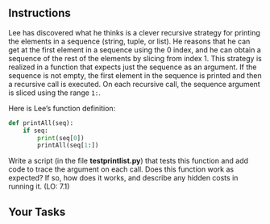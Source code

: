 ## Instructions

Lee has discovered what he thinks is a clever recursive strategy for printing the elements in a sequence (string, tuple, or list). He reasons that he can get at the first element in a sequence using the 0 index, and he can obtain a sequence of the rest of the elements by slicing from index 1. This strategy is realized in a function that expects just the sequence as an argument. If the sequence is not empty, the first element in the sequence is printed and then a recursive call is executed. On each recursive call, the sequence argument is sliced using the range `1:`.

Here is Lee’s function definition:

```python
def printAll(seq):
    if seq:
        print(seq[0])
        printAll(seq[1:])
```

Write a script (in the file **testprintlist.py**) that tests this function and add code to trace the argument on each call. Does this function work as expected? If so, how does it works, and describe any hidden costs in running it. (LO: 7.1)

<!--There is no helpful example output for this exercise-->

## Your Tasks
